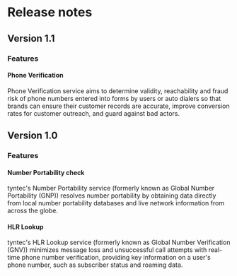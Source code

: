 # Release notes

## Version 1.1

### Features

#### Phone Verification

Phone Verification service aims to determine validity, reachability and fraud risk of phone numbers entered into
forms by users or auto dialers so that brands can ensure their customer records are accurate,
improve conversion rates for customer outreach, and guard against bad actors.

## Version 1.0

### Features

#### Number Portability check

tyntec's Number Portability service (formerly known as Global Number Portability (GNP)) resolves number portability by obtaining data directly from local number portability databases and live network information from across the globe.

#### HLR Lookup

tyntec's HLR Lookup service (formerly known as Global Number Verification (GNV)) minimizes message loss and unsuccessful call attempts with real-time phone number verification, providing key information on a user's phone number, such as subscriber status and roaming data.
